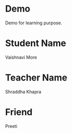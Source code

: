 # Demo
Demo for learning purpose.
# Student Name
Vaishnavi More
# Teacher Name
Shraddha Khapra
# Friend
Preeti
